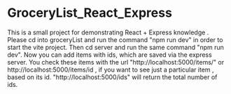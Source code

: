 # GroceryList_React_Express

This is a small project for demonstrating React + Express knowledge . Please cd into groceryList and run the command "npm run dev" in order to start
the vite project. Then cd server and run the same command "npm run dev". Now you can add items with ids, which are saved via the express server. You check 
these items with the url "http://localhost:5000/items/" or http://localhost:5000/items/id , if you want to see just a particular item , based on its id.
"http://localhost:5000/ids" will return the total number of ids.

